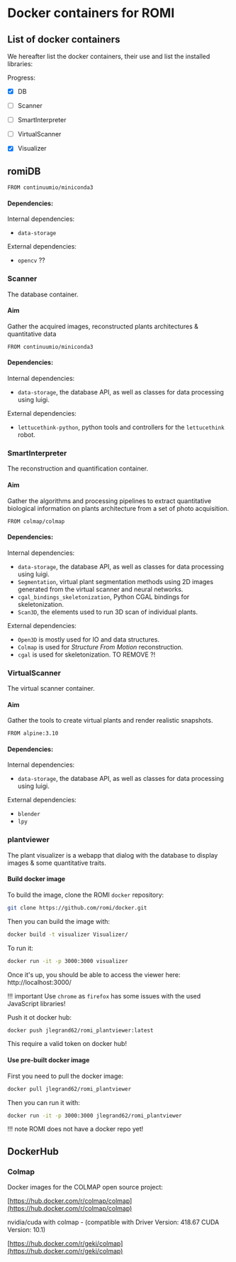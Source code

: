 Docker containers for ROMI
==========================

## List of docker containers

We hereafter list the docker containers, their use and list the installed libraries:

Progress:
 - [X] DB
 - [ ] Scanner
 - [ ] SmartInterpreter
 - [ ] VirtualScanner
 - [x] Visualizer


## romiDB
```docker
FROM continuumio/miniconda3
```

#### Dependencies:

Internal dependencies:
 - `data-storage`

External dependencies:
 - `opencv` ??


### Scanner
The database container. 

#### Aim
Gather the acquired images, reconstructed plants architectures & quantitative data

```docker
FROM continuumio/miniconda3
```

#### Dependencies:

Internal dependencies:
 - `data-storage`, the database API, as well as classes for data processing using luigi.

External dependencies:
 - `lettucethink-python`, python tools and controllers for the `lettucethink` robot.


### SmartInterpreter
The reconstruction and quantification container.

#### Aim
Gather the algorithms and processing pipelines to extract quantitative biological information on plants architecture from a set of photo acquisition.

```docker
FROM colmap/colmap
```

#### Dependencies:

Internal dependencies:
 - `data-storage`, the database API, as well as classes for data processing using luigi.
 - `Segmentation`, virtual plant segmentation methods using 2D images generated from the virtual scanner and neural networks.
 - `cgal_bindings_skeletonization`, Python CGAL bindings for skeletonization.
 - `Scan3D`, the elements used to run 3D scan of individual plants.

External dependencies:
 - `Open3D` is mostly used for IO and data structures.
 - `Colmap` is used for _Structure From Motion_ reconstruction.
 - `cgal` is used for skeletonization. TO REMOVE ?!


### VirtualScanner
The virtual scanner container.

#### Aim
Gather the tools to create virtual plants and render realistic snapshots.

```docker
FROM alpine:3.10
```

#### Dependencies:

Internal dependencies:
 - `data-storage`, the database API, as well as classes for data processing using luigi.

External dependencies:
 - `blender`
 - `lpy`

### plantviewer
The plant visualizer is a webapp that dialog with the database to display images & some quantitative traits.

#### Build docker image
To build the image, clone the ROMI `docker` repository:
```bash
git clone https://github.com/romi/docker.git
```
Then you can build the image with:
```bash
docker build -t visualizer Visualizer/
```
To run it:
```bash
docker run -it -p 3000:3000 visualizer
```
Once it's up, you should be able to access the viewer here: http://localhost:3000/

!!! important
    Use `chrome` as `firefox` has some issues with the used JavaScript libraries!

Push it ot docker hub:
```bash
docker push jlegrand62/romi_plantviewer:latest
```
This require a valid token on docker hub!

#### Use pre-built docker image
First you need to pull the docker image:
```bash
docker pull jlegrand62/romi_plantviewer
```
Then you can run it with:
```bash
docker run -it -p 3000:3000 jlegrand62/romi_plantviewer
```

!!! note
    ROMI does not have a docker repo yet!

## DockerHub

### Colmap

Docker images for the COLMAP open source project:

[https://hub.docker.com/r/colmap/colmap](https://hub.docker.com/r/colmap/colmap)

nvidia/cuda with colmap - (compatible with Driver Version: 418.67 CUDA Version: 10.1) 

[https://hub.docker.com/r/geki/colmap](https://hub.docker.com/r/geki/colmap)
